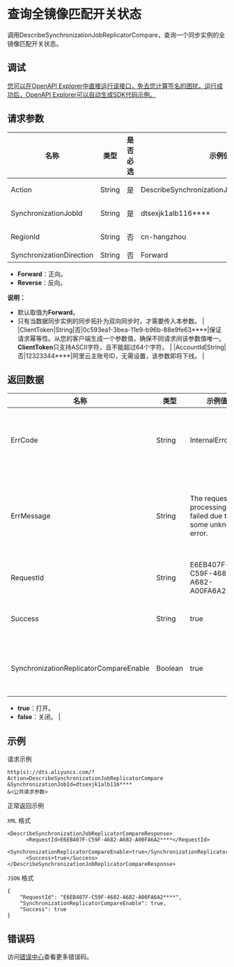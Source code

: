 # 查询全镜像匹配开关状态

调用DescribeSynchronizationJobReplicatorCompare，查询一个同步实例的全镜像匹配开关状态。

## 调试

[您可以在OpenAPI Explorer中直接运行该接口，免去您计算签名的困扰。运行成功后，OpenAPI Explorer可以自动生成SDK代码示例。](https://api.aliyun.com/#product=Dts&api=DescribeSynchronizationJobReplicatorCompare&type=RPC&version=2020-01-01)

## 请求参数

|名称|类型|是否必选|示例值|描述|
|--|--|----|---|--|
|Action|String|是|DescribeSynchronizationJobReplicatorCompare|系统规定参数，取值：**DescribeSynchronizationJobReplicatorCompare**。 |
|SynchronizationJobId|String|是|dtsexjk1alb116\*\*\*\*|数据同步实例ID，可以通过调用[DescribeSynchronizationJobs](~49454~)接口查询。 |
|RegionId|String|否|cn-hangzhou|地域ID，传入本参数来指定实例所在地域，详情请参见[支持的地域列表](~141033~)。 |
|SynchronizationDirection|String|否|Forward|指定同步方向，取值：

 -   **Forward**：正向。
-   **Reverse**：反向。

 **说明：**

-   默认取值为**Forward**。
-   只有当数据同步实例的同步拓扑为双向同步时，才需要传入本参数。 |
|ClientToken|String|否|0c593ea1-3bea-11e9-b96b-88e9fe63\*\*\*\*|保证请求幂等性。从您的客户端生成一个参数值，确保不同请求间该参数值唯一。**ClientToken**只支持ASCII字符，且不能超过64个字符。 |
|AccountId|String|否|12323344\*\*\*\*|阿里云主账号ID，无需设置，该参数即将下线。 |

## 返回数据

|名称|类型|示例值|描述|
|--|--|---|--|
|ErrCode|String|InternalError|调用出错时返回的错误码。 |
|ErrMessage|String|The request processing has failed due to some unknown error.|调用错误时返回对应的错误信息。 |
|RequestId|String|E6EB407F-C59F-4682-A682-A00FA6A2\*\*\*\*|请求ID。 |
|Success|String|true|请求是否成功。 |
|SynchronizationReplicatorCompareEnable|Boolean|true|全镜像开关，返回值：

 -   **true**：打开。
-   **false**：关闭。 |

## 示例

请求示例

```
http(s)://dts.aliyuncs.com/?Action=DescribeSynchronizationJobReplicatorCompare
&SynchronizationJobId=dtsexjk1alb116****
&<公共请求参数>
```

正常返回示例

`XML` 格式

```
<DescribeSynchronizationJobReplicatorCompareResponse>
      <RequestId>E6EB407F-C59F-4682-A682-A00FA6A2****</RequestId>
      <SynchronizationReplicatorCompareEnable>true</SynchronizationReplicatorCompareEnable>
      <Success>true</Success>
</DescribeSynchronizationJobReplicatorCompareResponse>
```

`JSON` 格式

```
{
	"RequestId": "E6EB407F-C59F-4682-A682-A00FA6A2****",
	"SynchronizationReplicatorCompareEnable": true,
	"Success": true
}
```

## 错误码

访问[错误中心](https://error-center.aliyun.com/status/product/Dts)查看更多错误码。

